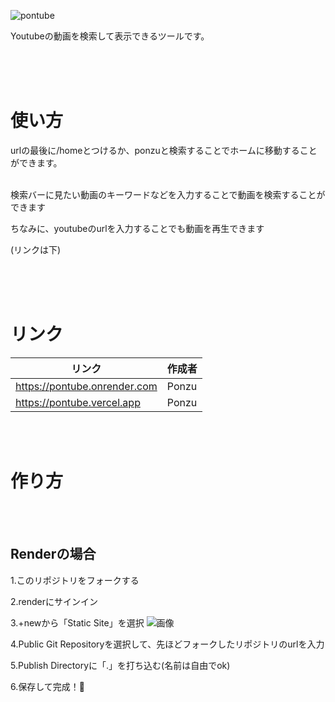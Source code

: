 ![pontube](https://hiracmc.github.io/pt/assets/Pontube.svg)
<br>

Youtubeの動画を検索して表示できるツールです。

<br><br><br>

# 使い方


urlの最後に/homeとつけるか、ponzuと検索することでホームに移動することができます。


<br>
検索バーに見たい動画のキーワードなどを入力することで動画を検索することができます

ちなみに、youtubeのurlを入力することでも動画を再生できます

(リンクは下)

<br><br><br>
# リンク
| リンク | 作成者 |
| --------- | --------- |
| https://pontube.onrender.com   | Ponzu   |
| https://pontube.vercel.app   | Ponzu   |

<br><br>
# 作り方

<br><br>

## Renderの場合
1.このリポジトリをフォークする

2.renderにサインイン

3.+newから「Static Site」を選択
![画像](https://hiracmc.github.io/assets/pt1.jpeg)

4.Public Git Repositoryを選択して、先ほどフォークしたリポジトリのurlを入力

5.Publish Directoryに「.」を打ち込む(名前は自由でok)

6.保存して完成！🎉



